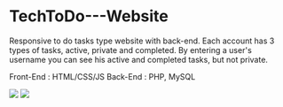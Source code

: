 # TechToDo---Website
Responsive to do tasks type website with back-end. Each account has 3 types of tasks, active, private and completed. By entering a user's username you can see his active and completed tasks, but not private.

Front-End : HTML/CSS/JS
Back-End : PHP, MySQL


<img src="https://i.imgur.com/fRBIKrf.png">
<img src="https://i.imgur.com/vaFsQnH.png">
